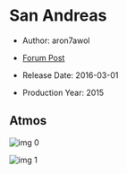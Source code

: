 # San Andreas

* Author: aron7awol

* [Forum Post](https://www.avsforum.com/threads/bass-eq-for-filtered-movies.2995212/post-56753330)

* Release Date: 2016-03-01
* Production Year: 2015

## Atmos

![img 0](https://i.imgur.com/pPzGWoU.jpg)

![img 1](https://i.imgur.com/oDWiJBF.jpg)

